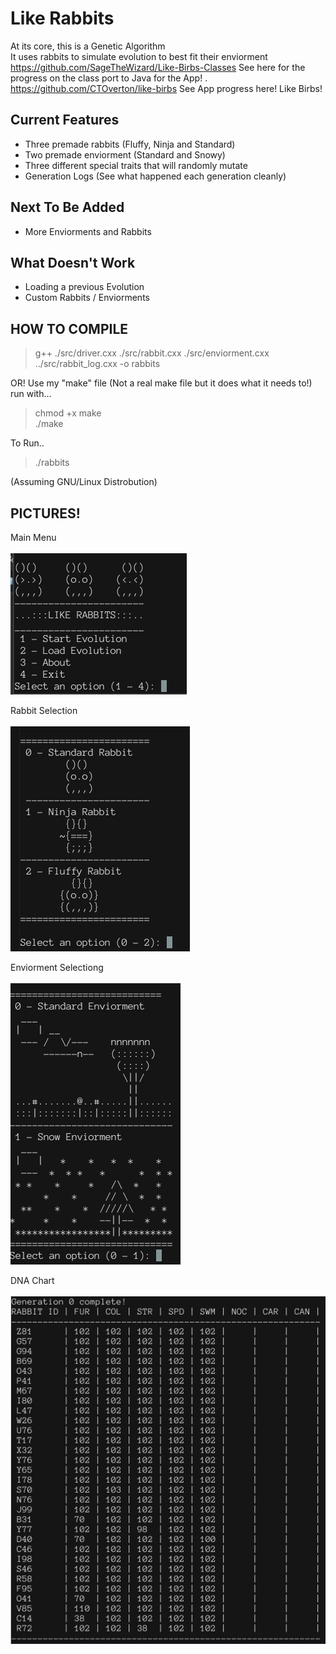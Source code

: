 # Like Rabbits
At its core, this is a Genetic Algorithm  
It uses rabbits to simulate evolution to best fit their enviorment  
https://github.com/SageTheWizard/Like-Birbs-Classes See here for the progress on the class port to Java for the App!  .
https://github.com/CTOverton/like-birbs See App progress here! Like Birbs!

## Current Features
- Three premade rabbits (Fluffy, Ninja and Standard)  
- Two premade enviorment (Standard and Snowy)  
- Three different special traits that will randomly mutate  
- Generation Logs (See what happened each generation cleanly)

## Next To Be Added
- More Enviorments and Rabbits 

## What Doesn't Work
- Loading a previous Evolution 
- Custom Rabbits / Enviorments

## HOW TO COMPILE
> g++ ./src/driver.cxx ./src/rabbit.cxx ./src/enviorment.cxx ../src/rabbit\_log.cxx -o rabbits <br/>

OR! Use my "make" file (Not a real make file but it does what it needs to!)  
run with...
> chmod +x make  
> ./make

To Run..
> ./rabbits

(Assuming GNU/Linux Distrobution)

## PICTURES!
Main Menu <br/><br/>
![Alt text](./img/main_menu.png)  

Rabbit Selection <br/><br/>
![Alt text](./img/rabbit_select.png)  

Enviorment Selectiong <br/><br/>
![Alt text](./img/env_select.png)

DNA Chart<br/><br/>
![Alt text](./img/chart.png)

